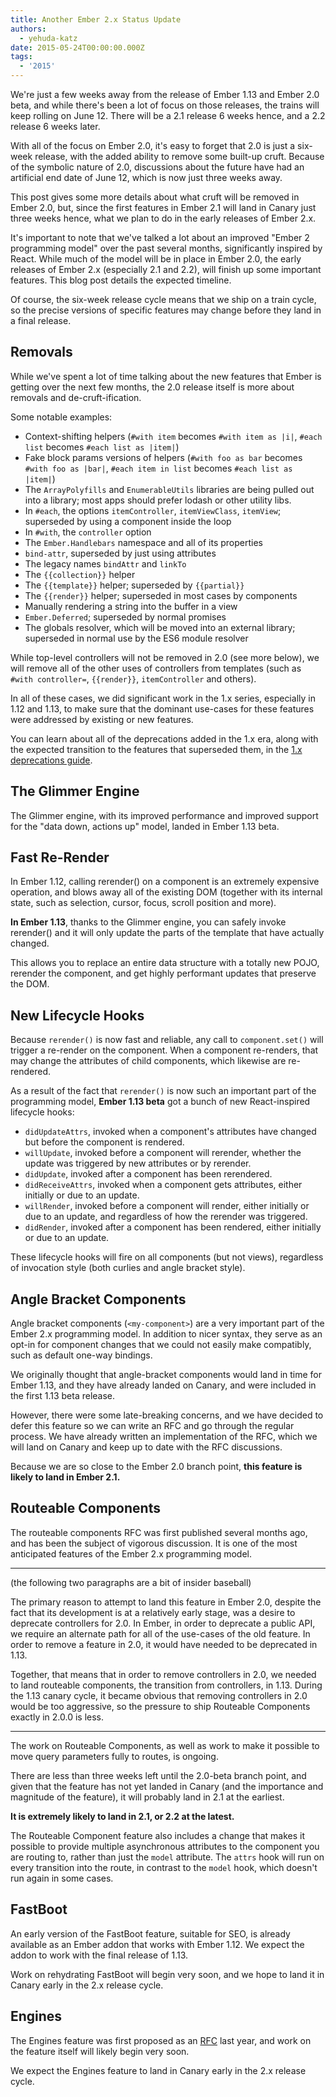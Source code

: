 ```yaml
---
title: Another Ember 2.x Status Update
authors:
  - yehuda-katz
date: 2015-05-24T00:00:00.000Z
tags:
  - '2015'
---
```



We're just a few weeks away from the release of Ember 1.13 and Ember 2.0 beta, and while there's been a lot of focus on those releases, the trains will keep rolling on June 12. There will be a 2.1 release 6 weeks hence, and a 2.2 release 6 weeks later.

With all of the focus on Ember 2.0, it's easy to forget that 2.0 is just a six-week release, with the added ability to remove some built-up cruft. Because of the symbolic nature of 2.0, discussions about the future have had an artificial end date of June 12, which is now just three weeks away.

This post gives some more details about what cruft will be removed in Ember 2.0, but, since the first features in Ember 2.1 will land in Canary just three weeks hence, what we plan to do in the early releases of Ember 2.x.

It's important to note that we've talked a lot about an improved "Ember 2 programming model" over the past several months, significantly inspired by React. While much of the model will be in place in Ember 2.0, the early releases of Ember 2.x (especially 2.1 and 2.2), will finish up some important features. This blog post details the expected timeline.

Of course, the six-week release cycle means that we ship on a train cycle, so the precise versions of specific features may change before they land in a final release.

## Removals

While we've spent a lot of time talking about the new features that Ember is getting over the next few months, the 2.0 release itself is more about removals and de-cruft-ification.

Some notable examples:

* Context-shifting helpers (`#with item` becomes `#with item as |i|`,
  `#each list` becomes `#each list as |item|`)
* Fake block params versions of helpers (`#with foo as bar` becomes
  `#with foo as |bar|`, `#each item in list` becomes
  `#each list as |item|`)
* The `ArrayPolyfills` and `EnumerableUtils` libraries are being
  pulled out into a library; most apps should prefer lodash or other
  utility libs.
* In `#each`, the options `itemController`, `itemViewClass`,
  `itemView`; superseded by using a component inside the loop
* In `#with`, the `controller` option
* The `Ember.Handlebars` namespace and all of its properties
* `bind-attr`, superseded by just using attributes
* The legacy names `bindAttr` and `linkTo`
* The `{{collection}}` helper
* The `{{template}}` helper; superseded by `{{partial}}`
* The `{{render}}` helper; superseded in most cases by components
* Manually rendering a string into the buffer in a view
* `Ember.Deferred`; superseded by normal promises
* The globals resolver, which will be moved into an external library;
  superseded in normal use by the ES6 module resolver

While top-level controllers will not be removed in 2.0 (see more below), we will remove all of the other uses of controllers from templates (such as `#with controller=`, `{{render}}`, `itemController` and others).

In all of these cases, we did significant work in the 1.x series, especially in 1.12 and 1.13, to make sure that the dominant use-cases for these features were addressed by existing or new features.

You can learn about all of the deprecations added in the 1.x era, along with the expected transition to the features that superseded them, in the [1.x deprecations guide][deprecation-guide].

[deprecation-guide]: http://emberjs.com/deprecations/v1.x/

## The Glimmer Engine

The Glimmer engine, with its improved performance and improved support for the "data down, actions up" model, landed in Ember 1.13 beta.

## Fast Re-Render

In Ember 1.12, calling rerender() on a component is an extremely expensive operation, and blows away all of the existing DOM (together with its internal state, such as selection, cursor, focus, scroll position and more).

**In Ember 1.13**, thanks to the Glimmer engine, you can safely invoke rerender() and it will only update the parts of the template that have actually changed.

This allows you to replace an entire data structure with a totally new POJO, rerender the component, and get highly performant updates that preserve the DOM.

## New Lifecycle Hooks

Because `rerender()` is now fast and reliable, any call to `component.set()` will trigger a re-render on the component. When a component re-renders, that may change the attributes of child components, which likewise are re-rendered.

As a result of the fact that `rerender()` is now such an important part of the programming model, **Ember 1.13 beta** got a bunch of new React-inspired lifecycle hooks:

* `didUpdateAttrs`, invoked when a component's attributes have changed
  but before the component is rendered.
* `willUpdate`, invoked before a component will rerender, whether
  the update was triggered by new attributes or by rerender.
* `didUpdate`, invoked after a component has been rerendered.
* `didReceiveAttrs`, invoked when a component gets attributes, either
  initially or due to an update.
* `willRender`, invoked before a component will render, either
  initially or due to an update, and regardless of how the rerender
  was triggered.
* `didRender`, invoked after a component has been rendered, either
  initially or due to an update.

These lifecycle hooks will fire on all components (but not views), regardless of invocation style (both curlies and angle bracket style).

## Angle Bracket Components

Angle bracket components (`<my-component>`) are a very important part of the Ember 2.x programming model. In addition to nicer syntax, they serve as an opt-in for component changes that we could not easily make compatibly, such as default one-way bindings.

We originally thought that angle-bracket components would land in time for Ember 1.13, and they have already landed on Canary, and were included in the first 1.13 beta release.

However, there were some late-breaking concerns, and we have decided to defer this feature so we can write an RFC and go through the regular process. We have already written an implementation of the RFC, which we will land on Canary and keep up to date with the RFC discussions.

Because we are so close to the Ember 2.0 branch point, **this feature is likely to land in Ember 2.1.**

## Routeable Components

The routeable components RFC was first published several months ago, and has been the subject of vigorous discussion. It is one of the most anticipated features of the Ember 2.x programming model.

---

(the following two paragraphs are a bit of insider baseball)

The primary reason to attempt to land this feature in Ember 2.0, despite the fact that its development is at a relatively early stage, was a desire to deprecate controllers for 2.0. In Ember, in order to deprecate a public API, we require an alternate path for all of the use-cases of the old feature. In order to remove a feature in 2.0, it would have needed to be deprecated in 1.13.

Together, that means that in order to remove controllers in 2.0, we needed to land routeable components, the transition from controllers, in 1.13. During the 1.13 canary cycle, it became obvious that removing controllers in 2.0 would be too aggressive, so the pressure to ship Routeable Components exactly in 2.0.0 is less.

---

The work on Routeable Components, as well as work to make it possible to move query parameters fully to routes, is ongoing.

There are less than three weeks left until the 2.0-beta branch point, and given that the feature has not yet landed in Canary (and the importance and magnitude of the feature), it will probably land in 2.1 at the earliest.

**It is extremely likely to land in 2.1, or 2.2 at the latest.**

The Routeable Component feature also includes a change that makes it possible to provide multiple asynchronous attributes to the component you are routing to, rather than just the `model` attribute. The `attrs` hook will run on every transition into the route, in contrast to the `model` hook, which doesn't run again in some cases.

## FastBoot

An early version of the FastBoot feature, suitable for SEO, is already available as an Ember addon that works with Ember 1.12. We expect the addon to work with the final release of 1.13.

Work on rehydrating FastBoot will begin very soon, and we hope to land it in Canary early in the 2.x release cycle.

## Engines

The Engines feature was first proposed as an [RFC][engines-rfc] last year, and work on the feature itself will likely begin very soon.

We expect the Engines feature to land in Canary early in the 2.x release cycle.

[engines-rfc]: https://github.com/tomdale/rfcs/blob/master/active/0000-engines.md